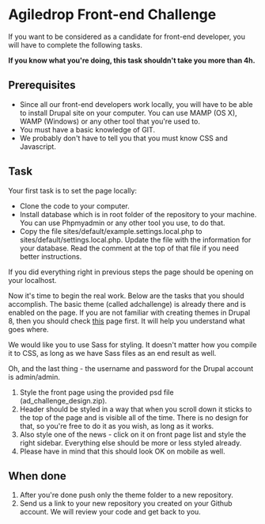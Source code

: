 <h1>Agiledrop Front-end Challenge</h1>
<p>If you want to be considered as a candidate for front-end developer, you will have to complete the following tasks.</p>
<p><strong>If you know what you're doing, this task shouldn't take you more than 4h.</strong></p>
<h2>Prerequisites</h2>
<ul>
<li>Since all our front-end developers work locally, you will have to be able to install Drupal site on your computer. You can use MAMP (OS X), WAMP (Windows) or any other tool that you're used to.</li>
<li>You must have a basic knowledge of GIT.</li>
<li>We probably don't have to tell you that you must know CSS and Javascript.</li>
</ul>
<h2>Task</h2>
<p>Your first task is to set the page locally:
<ul>
<li>Clone the code to your computer.</li>
<li>Install database which is in root folder of the repository to your machine. You can use Phpmyadmin or any other tool you use, to do that.</li>
<li>Copy the file sites/default/example.settings.local.php to sites/default/settings.local.php. Update the file with the information for your database. Read the comment at the top of that file if you need better instructions.</li>
</ul>
<p>If you did everything right in previous steps the page should be opening on your localhost.</p>
<p>Now it's time to begin the real work. Below are the tasks that you should accomplish. The basic theme (called adchallenge) is already there and is enabled on the page. If you are not familiar with creating themes in Drupal 8, then you should check <a href="https://www.drupal.org/docs/8/theming-drupal-8/drupal-8-theme-folder-structure" target="_blank">this</a> page first. It will help you understand what goes where.</p>
<p>We would like you to use Sass for styling. It doesn't matter how you compile it to CSS, as long as we have Sass files as an end result as well.</p>
<p>Oh, and the last thing - the username and password for the Drupal account is admin/admin.</p>
<ol>
<li>Style the front page using the provided psd file (ad_challenge_design.zip).</li>
<li>Header should be styled in a way that when you scroll down it sticks to the top of the page and is visible all of the time. There is no design for that, so you're free to do it as you wish, as long as it works.</li>
<li>Also style one of the news - click on it on front page list and style the right sidebar. Everything else should be more or less styled already.</li>
<li>Please have in mind that this should look OK on mobile as well.</li>
</ol>
<h2>When done</h2>
<ol>
<li>After you're done push only the theme folder to a new repository.</li>
<li>Send us a link to your new repository you created on your Github account. We will review your code and get back to you.</li>
</ol>
